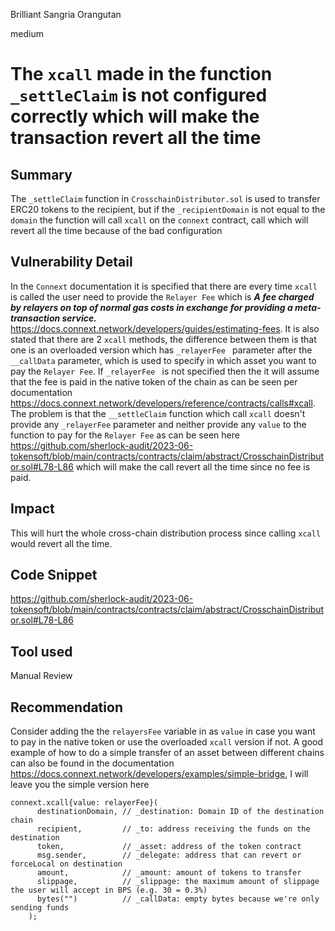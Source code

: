 Brilliant Sangria Orangutan

medium

# The `xcall` made in the function `_settleClaim` is not configured correctly which will make the transaction revert all the time

## Summary
The `_settleClaim` function in `CrosschainDistributor.sol` is used to transfer ERC20 tokens to the recipient, but if the `_recipientDomain` is not equal to the `domain` the function will call `xcall` on the `connext` contract, call which will revert all the time because of the bad configuration
## Vulnerability Detail
In the `Connext` documentation it is specified that there are every time `xcall` is called the user need to provide the `Relayer Fee` which is  ***A fee charged by relayers on top of normal gas costs in exchange for providing a meta-transaction service.*** https://docs.connext.network/developers/guides/estimating-fees.
It is also stated that there are 2 `xcall` methods, the difference between them is that one is an overloaded version which has `_relayerFee ` parameter after the `__callData` parameter, which is used to specify in which asset you want to pay the `Relayer Fee`. If `_relayerFee ` is not specified then the it will assume that the fee is paid in the native token of the chain as can be seen per documentation https://docs.connext.network/developers/reference/contracts/calls#xcall.
The problem is that the `__settleClaim` function which call `xcall` doesn't provide any `_relayerFee` parameter and neither provide any `value` to the function to pay for the `Relayer Fee` as can be seen here https://github.com/sherlock-audit/2023-06-tokensoft/blob/main/contracts/contracts/claim/abstract/CrosschainDistributor.sol#L78-L86 which will make the call revert all the time since no fee is paid.
## Impact
This will hurt the whole cross-chain distribution process since calling `xcall` would revert all the time.
## Code Snippet
https://github.com/sherlock-audit/2023-06-tokensoft/blob/main/contracts/contracts/claim/abstract/CrosschainDistributor.sol#L78-L86
## Tool used

Manual Review

## Recommendation
Consider adding the the `relayersFee` variable in as `value` in case you want to pay in the native token or use the overloaded `xcall` version if not. A good example of how to do a simple transfer of an asset between different chains can also be found in the documentation https://docs.connext.network/developers/examples/simple-bridge, I will leave you the simple version here
```solidity
connext.xcall{value: relayerFee}(
      destinationDomain, // _destination: Domain ID of the destination chain
      recipient,         // _to: address receiving the funds on the destination
      token,             // _asset: address of the token contract
      msg.sender,        // _delegate: address that can revert or forceLocal on destination
      amount,            // _amount: amount of tokens to transfer
      slippage,          // _slippage: the maximum amount of slippage the user will accept in BPS (e.g. 30 = 0.3%)
      bytes("")          // _callData: empty bytes because we're only sending funds
    );  
```  